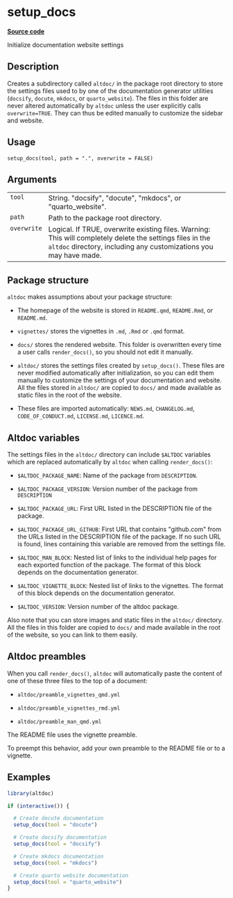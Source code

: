 
# setup_docs

[**Source code**](https://github.com/etiennebacher/altdoc/tree/main/R/setup_docs.R#L37)

Initialize documentation website settings

## Description

Creates a subdirectory called `altdoc/` in the package root directory to
store the settings files used to by one of the documentation generator
utilities (<code>docsify</code>, <code>docute</code>,
<code>mkdocs</code>, or <code>quarto_website</code>). The files in this
folder are never altered automatically by <code>altdoc</code> unless the
user explicitly calls <code>overwrite=TRUE</code>. They can thus be
edited manually to customize the sidebar and website.

## Usage

<pre><code class='language-R'>setup_docs(tool, path = ".", overwrite = FALSE)
</code></pre>

## Arguments

<table>
<tr>
<td style="white-space: nowrap; font-family: monospace; vertical-align: top">
<code id="setup_docs_:_tool">tool</code>
</td>
<td>
String. "docsify", "docute", "mkdocs", or "quarto_website".
</td>
</tr>
<tr>
<td style="white-space: nowrap; font-family: monospace; vertical-align: top">
<code id="setup_docs_:_path">path</code>
</td>
<td>
Path to the package root directory.
</td>
</tr>
<tr>
<td style="white-space: nowrap; font-family: monospace; vertical-align: top">
<code id="setup_docs_:_overwrite">overwrite</code>
</td>
<td>
Logical. If TRUE, overwrite existing files. Warning: This will
completely delete the settings files in the <code>altdoc</code>
directory, including any customizations you may have made.
</td>
</tr>
</table>

## Package structure

<code>altdoc</code> makes assumptions about your package structure:

<ul>
<li>

The homepage of the website is stored in <code>README.qmd</code>,
<code>README.Rmd</code>, or <code>README.md</code>.

</li>
<li>

`vignettes/` stores the vignettes in <code>.md</code>, <code>.Rmd</code>
or <code>.qmd</code> format.

</li>
<li>

`docs/` stores the rendered website. This folder is overwritten every
time a user calls <code>render_docs()</code>, so you should not edit it
manually.

</li>
<li>

`altdoc/` stores the settings files created by
<code>setup_docs()</code>. These files are never modified automatically
after initialization, so you can edit them manually to customize the
settings of your documentation and website. All the files stored in
`altdoc/` are copied to `docs/` and made available as static files in
the root of the website.

</li>
<li>

These files are imported automatically: <code>NEWS.md</code>,
<code>CHANGELOG.md</code>, <code>CODE_OF_CONDUCT.md</code>,
<code>LICENSE.md</code>, <code>LICENCE.md</code>.

</li>
</ul>

## Altdoc variables

The settings files in the `altdoc/` directory can include `$ALTDOC`
variables which are replaced automatically by <code>altdoc</code> when
calling <code>render_docs()</code>:

<ul>
<li>

`$ALTDOC_PACKAGE_NAME`: Name of the package from
<code>DESCRIPTION</code>.

</li>
<li>

`$ALTDOC_PACKAGE_VERSION`: Version number of the package from
<code>DESCRIPTION</code>

</li>
<li>

`$ALTDOC_PACKAGE_URL`: First URL listed in the DESCRIPTION file of the
package.

</li>
<li>

`$ALTDOC_PACKAGE_URL_GITHUB`: First URL that contains "github.com" from
the URLs listed in the DESCRIPTION file of the package. If no such URL
is found, lines containing this variable are removed from the settings
file.

</li>
<li>

`$ALTDOC_MAN_BLOCK`: Nested list of links to the individual help pages
for each exported function of the package. The format of this block
depends on the documentation generator.

</li>
<li>

`$ALTDOC_VIGNETTE_BLOCK`: Nested list of links to the vignettes. The
format of this block depends on the documentation generator.

</li>
<li>

`$ALTDOC_VERSION`: Version number of the altdoc package.

</li>
</ul>

Also note that you can store images and static files in the `altdoc/`
directory. All the files in this folder are copied to `docs/` and made
available in the root of the website, so you can link to them easily.

## Altdoc preambles

When you call <code>render_docs()</code>, <code>altdoc</code> will
automatically paste the content of one of these three files to the top
of a document:

<ul>
<li>

<code>altdoc/preamble_vignettes_qmd.yml</code>

</li>
<li>

<code>altdoc/preamble_vignettes_rmd.yml</code>

</li>
<li>

<code>altdoc/preamble_man_qmd.yml</code>

</li>
</ul>

The README file uses the vignette preamble.

To preempt this behavior, add your own preamble to the README file or to
a vignette.

## Examples

``` r
library(altdoc)

if (interactive()) {

  # Create docute documentation
  setup_docs(tool = "docute")

  # Create docsify documentation
  setup_docs(tool = "docsify")

  # Create mkdocs documentation
  setup_docs(tool = "mkdocs")

  # Create quarto website documentation
  setup_docs(tool = "quarto_website")
}
```
